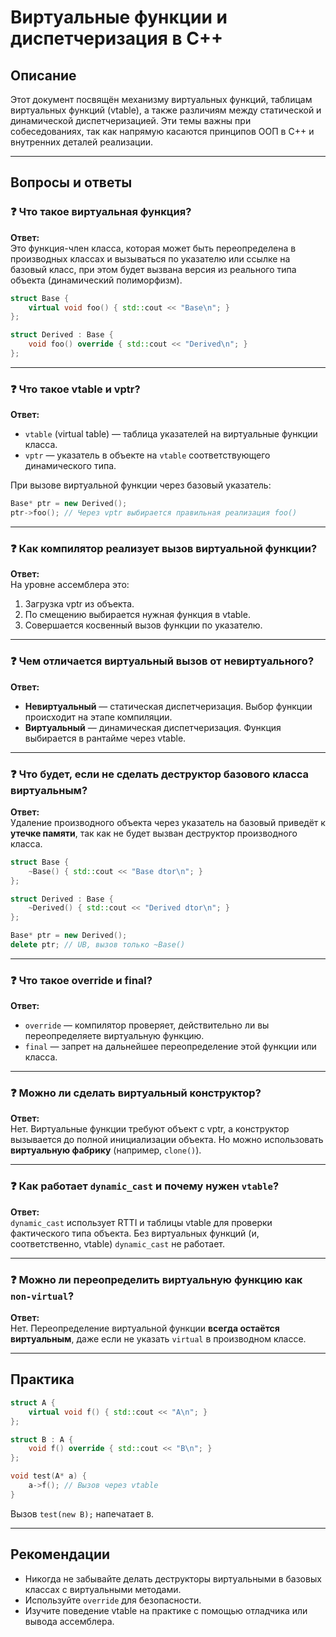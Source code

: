 # Виртуальные функции и диспетчеризация в C++

## Описание

Этот документ посвящён механизму виртуальных функций, таблицам виртуальных функций (vtable), а также различиям между статической и динамической диспетчеризацией. Эти темы важны при собеседованиях, так как напрямую касаются принципов ООП в C++ и внутренних деталей реализации.

---

## Вопросы и ответы

### ❓ Что такое виртуальная функция?

**Ответ:**  
Это функция-член класса, которая может быть переопределена в производных классах и вызываться по указателю или ссылке на базовый класс, при этом будет вызвана версия из реального типа объекта (динамический полиморфизм).

```cpp
struct Base {
    virtual void foo() { std::cout << "Base\n"; }
};

struct Derived : Base {
    void foo() override { std::cout << "Derived\n"; }
};
```

---

### ❓ Что такое vtable и vptr?

**Ответ:**

- `vtable` (virtual table) — таблица указателей на виртуальные функции класса.
- `vptr` — указатель в объекте на `vtable` соответствующего динамического типа.

При вызове виртуальной функции через базовый указатель:

```cpp
Base* ptr = new Derived();
ptr->foo(); // Через vptr выбирается правильная реализация foo()
```

---

### ❓ Как компилятор реализует вызов виртуальной функции?

**Ответ:**  
На уровне ассемблера это:

1. Загрузка vptr из объекта.
2. По смещению выбирается нужная функция в vtable.
3. Совершается косвенный вызов функции по указателю.

---

### ❓ Чем отличается виртуальный вызов от невиртуального?

**Ответ:**  
- **Невиртуальный** — статическая диспетчеризация. Выбор функции происходит на этапе компиляции.
- **Виртуальный** — динамическая диспетчеризация. Функция выбирается в рантайме через vtable.

---

### ❓ Что будет, если не сделать деструктор базового класса виртуальным?

**Ответ:**  
Удаление производного объекта через указатель на базовый приведёт к **утечке памяти**, так как не будет вызван деструктор производного класса.

```cpp
struct Base {
    ~Base() { std::cout << "Base dtor\n"; }
};

struct Derived : Base {
    ~Derived() { std::cout << "Derived dtor\n"; }
};

Base* ptr = new Derived();
delete ptr; // UB, вызов только ~Base()
```

---

### ❓ Что такое override и final?

**Ответ:**

- `override` — компилятор проверяет, действительно ли вы переопределяете виртуальную функцию.
- `final` — запрет на дальнейшее переопределение этой функции или класса.

---

### ❓ Можно ли сделать виртуальный конструктор?

**Ответ:**  
Нет. Виртуальные функции требуют объект с vptr, а конструктор вызывается до полной инициализации объекта. Но можно использовать **виртуальную фабрику** (например, `clone()`).

---

### ❓ Как работает `dynamic_cast` и почему нужен `vtable`?

**Ответ:**  
`dynamic_cast` использует RTTI и таблицы vtable для проверки фактического типа объекта. Без виртуальных функций (и, соответственно, vtable) `dynamic_cast` не работает.

---

### ❓ Можно ли переопределить виртуальную функцию как `non-virtual`?

**Ответ:**  
Нет. Переопределение виртуальной функции **всегда остаётся виртуальным**, даже если не указать `virtual` в производном классе.

---

## Практика

```cpp
struct A {
    virtual void f() { std::cout << "A\n"; }
};

struct B : A {
    void f() override { std::cout << "B\n"; }
};

void test(A* a) {
    a->f(); // Вызов через vtable
}
```

Вызов `test(new B);` напечатает `B`.

---

## Рекомендации

- Никогда не забывайте делать деструкторы виртуальными в базовых классах с виртуальными методами.
- Используйте `override` для безопасности.
- Изучите поведение vtable на практике с помощью отладчика или вывода ассемблера.

